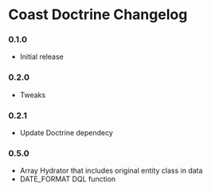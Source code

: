 # Coast Doctrine Changelog

### 0.1.0

* Initial release

### 0.2.0

* Tweaks

### 0.2.1

* Update Doctrine dependecy

### 0.5.0

* Array Hydrator that includes original entity class in data
* DATE_FORMAT DQL function